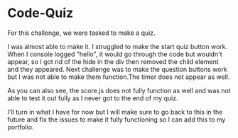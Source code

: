 # Code-Quiz
For this challenge, we were tasked to make a quiz.

I was almost able to make it. I struggled to make the start quiz button work. When I console logged "hello", it would go through the code but wouldn't appear, so I got rid of the hide in the div then removed the child element and they appeared. Next challenge was to make the question buttons work but I was not able to make them function.The timer does not appear as well.

As you can also see, the score.js does not fully function as well and was not able to test it out fully as I never got to the end of my quiz.

I'll turn in what I have for now but I will make sure to go back to this in the future and fix the issues to make it fully functioning so I can add this to my portfolio. 